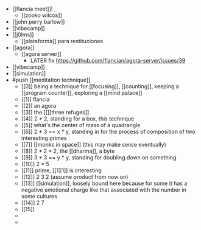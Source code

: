 - [[flancia meet]]!
	- [[zooko wilcox]]
- [[john perry barlow]]
- [[vibecamp]]
- [[j0lms]]
	- [[plataforma]] para restituciones
- [[agora]]
	- [[agora server]]
		- LATER fix https://github.com/flancian/agora-server/issues/39
- [[vibecamp]]
- [[simulation]]
- #push [[meditation technique]]
	- [[0]] being a technique for [[focusing]], [[counting]], keeping a [[program counter]], exploring a [[mind palace]]
	- [[1]] flancia
	- [[2]] an agora
	- [[3]] the [[]]three refuges]]
	- [[4]] 2 * 2, standing for a box, this technique
	- [[5]] what's the center of mass of a quadrangle
	- [[6]] 2 * 3 == x * y, standing in for the process of composition of two interesting primes
	- [[7]] [[monks in space]] (this may make sense eventually)
	- [[8]] 2 * 2 * 2, the [[dharma]], a byte
	- [[9]] 3 * 3 == y * y, standing for doubling down on something
	- [[10]] 2 * 5
	- [[11]] prime, [[121]] is interesting
	- [[12]] 2 3 2 (assume product from now on)
	- [[13]] [[simulation]], loosely bound here because for some it has a negative emotional charge like that associated with the number in some cultures
	- [[14]] 2 7
	- [[15]]
	-
	-